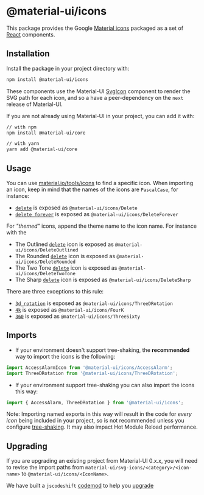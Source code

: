 # @material-ui/icons

This package provides the Google [Material icons](https://material.io/tools/icons/) packaged as a set of [React](https://facebook.github.io/react/) components.

## Installation

Install the package in your project directory with:

```sh
npm install @material-ui/icons
```

These components use the Material-UI [SvgIcon](https://material-ui.com/api/svg-icon/) component to
render the SVG path for each icon, and so a have a peer-dependency on the `next` release of Material-UI.

If you are not already using Material-UI in your project, you can add it with:

```sh
// with npm
npm install @material-ui/core

// with yarn
yarn add @material-ui/core
```

## Usage

You can use [material.io/tools/icons](https://material.io/tools/icons/?style=baseline) to find a specific icon.
When importing an icon, keep in mind that the names of the icons are `PascalCase`, for instance:

- [`delete`](https://material.io/tools/icons/?icon=delete&style=baseline) is exposed as `@material-ui/icons/Delete`
- [`delete forever`](https://material.io/tools/icons/?icon=delete_forever&style=baseline) is exposed as `@material-ui/icons/DeleteForever`

For _"themed"_ icons, append the theme name to the icon name. For instance with the

- The Outlined [`delete`](https://material.io/tools/icons/?icon=delete&style=outline) icon is exposed as `@material-ui/icons/DeleteOutlined`
- The Rounded [`delete`](https://material.io/tools/icons/?icon=delete&style=rounded) icon is exposed as `@material-ui/icons/DeleteRounded`
- The Two Tone [`delete`](https://material.io/tools/icons/?icon=delete&style=twotone) icon is exposed as `@material-ui/icons/DeleteTwoTone`
- The Sharp [`delete`](https://material.io/tools/icons/?icon=delete&style=sharp) icon is exposed as `@material-ui/icons/DeleteSharp`

There are three exceptions to this rule:

- [`3d_rotation`](https://material.io/tools/icons/?icon=3d_rotation&style=baseline) is exposed as `@material-ui/icons/ThreeDRotation`
- [`4k`](https://material.io/tools/icons/?icon=4k&style=baseline) is exposed as `@material-ui/icons/FourK`
- [`360`](https://material.io/tools/icons/?icon=360&style=baseline) is exposed as `@material-ui/icons/ThreeSixty`

## Imports

- If your environment doesn't support tree-shaking, the **recommended** way to import the icons is the following:

```jsx
import AccessAlarmIcon from '@material-ui/icons/AccessAlarm';
import ThreeDRotation from '@material-ui/icons/ThreeDRotation';
```

- If your environment support tree-shaking you can also import the icons this way:

```jsx
import { AccessAlarm, ThreeDRotation } from '@material-ui/icons';
```

Note: Importing named exports in this way will result in the code for _every icon_ being included in your project, so is not recommended unless you configure [tree-shaking](https://webpack.js.org/guides/tree-shaking/). It may also impact Hot Module Reload performance.

## Upgrading

If you are upgrading an existing project from Material-UI 0.x.x, you will need to revise the import paths
from `material-ui/svg-icons/<category>/<icon-name>` to `@material-ui/icons/<IconName>`.

We have built a `jscodeshift` [codemod](https://github.com/facebook/codemod) to help you [upgrade](https://github.com/mui-org/material-ui/tree/next/packages/material-ui-codemod#svg-icon-imports)
